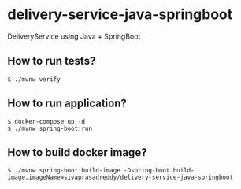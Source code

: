 # delivery-service-java-springboot
DeliveryService using Java + SpringBoot

## How to run tests?
```shell
$ ./mvnw verify
```

## How to run application?
```shell
$ docker-compose up -d
$ ./mvnw spring-boot:run
```

## How to build docker image?
```shell
$ ./mvnw spring-boot:build-image -Dspring-boot.build-image.imageName=sivaprasadreddy/delivery-service-java-springboot
```
